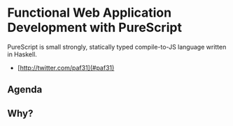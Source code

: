 # Functional Web Application Development with PureScript

PureScript is small strongly, statically typed compile-to-JS language written in Haskell.

- [http://twitter.com/paf31](#paf31)

## Agenda

## Why?

